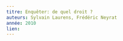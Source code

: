 ```yaml
---
titre: Enquêter: de quel droit ?
auteurs: Sylvain Laurens, Frédéric Neyrat
année: 2010
lien: 
---
```


